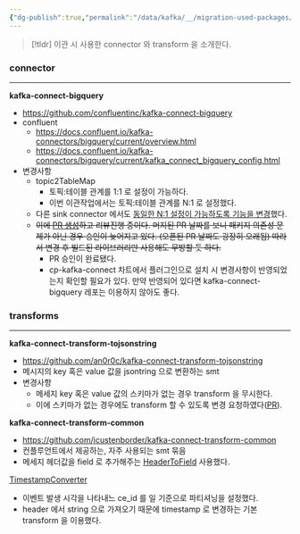 ```yaml
---
{"dg-publish":true,"permalink":"/data/kafka/__/migration-used-packages/","tags":["kafka","connect"]}
---
```




> [!tldr]
> 이관 시 사용한 connector 와 transform 을 소개한다.


### connector
---

**kafka-connect-bigquery**
- https://github.com/confluentinc/kafka-connect-bigquery
- confluent
    - https://docs.confluent.io/kafka-connectors/bigquery/current/overview.html
    - https://docs.confluent.io/kafka-connectors/bigquery/current/kafka_connect_bigquery_config.html
- 변경사항
    - topic2TableMap
        - 토픽:테이블 관계를 1:1 로 설정이 가능하다.
        - 이번 이관작업에서는 토픽:테이블 관계를 N:1 로 설정했다.
    - 다른 sink connector 에서도 [동일한 N:1 설정이 가능하도록 기능을 변경](https://github.com/snowflakedb/snowflake-kafka-connector/pull/459)했다.
    - ~~이에 [PR 생성](https://github.com/confluentinc/kafka-connect-bigquery/pull/361)하고 리뷰진행 중이다. 머지된 PR 날짜를 보니 패키지 의존성 문제가 아닌 경우 승인이 늦어지고 있다. (오픈된 PR 날짜도 굉장히 오래됨) 따라서 변경 후 빌드된 라이브러리만 사용해도 무방할 듯 하다.~~
        - PR 승인이 완료됐다.
        - cp-kafka-connect 차트에서 플러그인으로 설치 시 변경사항이 반영되었는지 확인할 필요가 있다. 만약 반영되어 있다면 kafka-connect-bigquery 레포는 이용하지 않아도 좋다.


### transforms
---

**kafka-connect-transform-tojsonstring**
- https://github.com/an0r0c/kafka-connect-transform-tojsonstring
- 메시지의 key 혹은 value 값을 jsontring 으로 변환하는 smt
- 변경사항
    - 메세지 key 혹은 value 값의 스키마가 없는 경우 transform 을 무시한다.
    - 이에 스키마가 없는 경우에도 transform 할 수 있도록 변경 요청하였다([PR](https://github.com/an0r0c/kafka-connect-transform-tojsonstring/pull/18)).


**kafka-connect-transform-common**
- https://github.com/jcustenborder/kafka-connect-transform-common
- 컨플루언트에서 제공하는, 자주 사용되는 smt 묶음
- 메세지 헤더값을 field 로 추가해주는 [HeaderToField](https://jcustenborder.github.io/kafka-connect-documentation/projects/kafka-connect-transform-common/transformations/HeaderToField.html) 사용했다.


[TimestampConverter](https://docs.confluent.io/platform/current/connect/transforms/timestampconverter.html)
- 이벤트 발생 시각을 나타내느 ce_id 를 일 기준으로 파티셔닝을 설정했다.
- header 에서 string 으로 가져오기 때문에 timestamp 로 변경하는 기본 transform 을 이용했다.